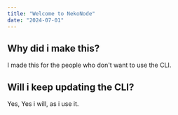 ```yaml
---
title: "Welcome to NekoNode"
date: "2024-07-01"
---
```


## Why did i make this?

I made this for the people who don't want to use the CLI.

## Will i keep updating the CLI?

Yes, Yes i will, as i use it.